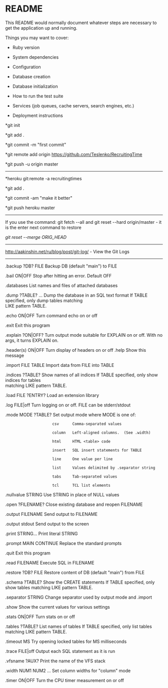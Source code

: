 # README

This README would normally document whatever steps are necessary to get the
application up and running.

Things you may want to cover:

* Ruby version

* System dependencies

* Configuration

* Database creation

* Database initialization

* How to run the test suite

* Services (job queues, cache servers, search engines, etc.)

* Deployment instructions

*git init 

*git add .

*git commit -m "first commit" 

*git remote add origin https://github.com/Teslenko/RecruitingTime 

*git push -u origin master

-------------

*heroku git:remote -a recruitingtimes

*git add .

*git commit -am "make it better"

*git push heroku master

--------------------

If you use the command: git fetch --all and git reset --hard origin/master -  it is the enter next command to restore

*git reset --merge ORIG_HEAD*

--------------------

http://aakinshin.net/ru/blog/post/git-log/ - View the Git Logs

--------------------

.backup ?DB? FILE      Backup DB (default "main") to FILE

.bail ON|OFF           Stop after hitting an error.  Default OFF

.databases             List names and files of attached databases

.dump ?TABLE? ...      Dump the database in an SQL text format
                         If TABLE specified, only dump tables matching                         
                         LIKE pattern TABLE.
                         
.echo ON|OFF           Turn command echo on or off

.exit                  Exit this program

.explain ?ON|OFF?      Turn output mode suitable for EXPLAIN on or off.
                         With no args, it turns EXPLAIN on.
                         
.header(s) ON|OFF      Turn display of headers on or off
.help                  Show this message

.import FILE TABLE     Import data from FILE into TABLE

.indices ?TABLE?       Show names of all indices
                         If TABLE specified, only show indices for tables                     
                         matching LIKE pattern TABLE.
                         
.load FILE ?ENTRY?     Load an extension library

.log FILE|off          Turn logging on or off.  FILE can be stderr/stdout

.mode MODE ?TABLE?     Set output mode where MODE is one of:

                         csv      Comma-separated values
                         
                         column   Left-aligned columns.  (See .width)
                         
                         html     HTML <table> code
                         
                         insert   SQL insert statements for TABLE
                         
                         line     One value per line
                         
                         list     Values delimited by .separator string
                         
                         tabs     Tab-separated values
                         
                         tcl      TCL list elements
                         
.nullvalue STRING      Use STRING in place of NULL values

.open ?FILENAME?       Close existing database and reopen FILENAME

.output FILENAME       Send output to FILENAME

.output stdout         Send output to the screen

.print STRING...       Print literal STRING

.prompt MAIN CONTINUE  Replace the standard prompts

.quit                  Exit this program

.read FILENAME         Execute SQL in FILENAME

.restore ?DB? FILE     Restore content of DB (default "main") from FILE

.schema ?TABLE?        Show the CREATE statements
                         If TABLE specified, only show tables matching
                         LIKE pattern TABLE.
                         
.separator STRING      Change separator used by output mode and .import

.show                  Show the current values for various settings

.stats ON|OFF          Turn stats on or off

.tables ?TABLE?        List names of tables
                         If TABLE specified, only list tables matching
                         LIKE pattern TABLE.
                         
.timeout MS            Try opening locked tables for MS milliseconds

.trace FILE|off        Output each SQL statement as it is run

.vfsname ?AUX?         Print the name of the VFS stack

.width NUM1 NUM2 ...   Set column widths for "column" mode

.timer ON|OFF          Turn the CPU timer measurement on or off

